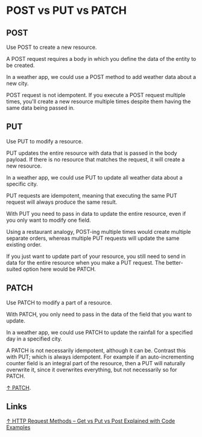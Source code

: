 # POST vs PUT vs PATCH

## POST

Use POST to create a new resource.

A POST request requires a body in which you define the data of the entity to be created.

In a weather app, we could use a POST method to add weather data about a new city.

POST request is not idempotent. If you execute a POST request multiple times, you'll create a new resource multiple times despite them having the same data being passed in.

## PUT

Use PUT to modify a resource.

PUT updates the entire resource with data that is passed in the body payload. If there is no resource that matches the request, it will create a new resource.

In a weather app, we could use PUT to update all weather data about a specific city.

PUT requests are idempotent, meaning that executing the same PUT request will always produce the same result.

With PUT you need to pass in data to update the entire resource, even if you only want to modify one field.

Using a restaurant analogy, POST-ing multiple times would create multiple separate orders, whereas multiple PUT requests will update the same existing order.

If you just want to update part of your resource, you still need to send in data for the entire resource when you make a PUT request. The better-suited option here would be PATCH.

## PATCH

Use PATCH to modify a part of a resource.

With PATCH, you only need to pass in the data of the field that you want to update.

In a weather app, we could use PATCH to update the rainfall for a specified day in a specified city.

A PATCH is not necessarily idempotent, although it can be. Contrast this with PUT; which is always idempotent. For example if an auto-incrementing counter field is an integral part of the resource, then a PUT will naturally overwrite it, since it overwrites everything, but not necessarily so for PATCH.

[↑ PATCH](https://developer.mozilla.org/en-US/docs/Web/HTTP/Methods/PATCH).

## Links

[↑ HTTP Request Methods – Get vs Put vs Post Explained with Code Examples](https://www.freecodecamp.org/news/http-request-methods-explained/)

